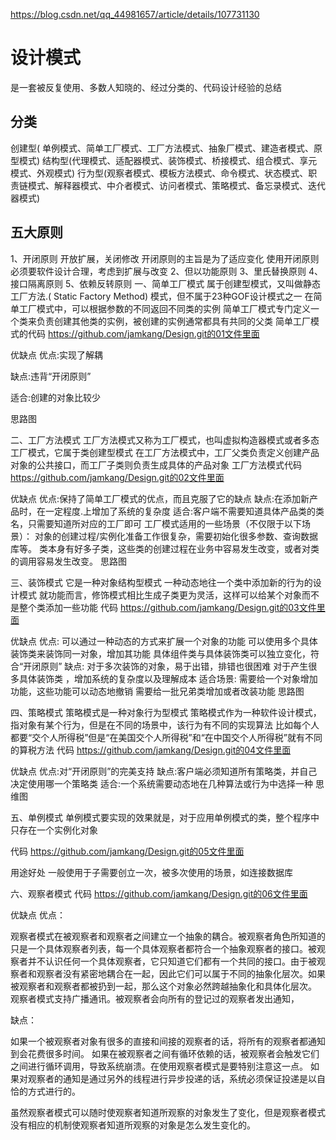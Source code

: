 
https://blog.csdn.net/qq_44981657/article/details/107731130

# 设计模式

是一套被反复使用、多数人知晓的、经过分类的、代码设计经验的总结

## 分类

创建型( 单例模式、简单工厂模式、工厂方法模式、抽象厂模式、建造者模式、原型模式)
结构型(代理模式、适配器模式、装饰模式、桥接模式、组合模式、享元模式、外观模式)
行为型(观察者模式、模板方法模式、命令模式、状态模式、职责链模式、解释器模式、中介者模式、访问者模式、策略模式、备忘录模式、迭代器模式)

## 五大原则

1、开闭原则
开放扩展，关闭修改
开闭原则的主旨是为了适应变化
使用开闭原则必须要软件设计合理，考虑到扩展与改变
2、但以功能原则
3、里氏替换原则
4、接口隔离原则
5、依赖反转原则
一、简单工厂模式
属于创建型模式，又叫做静态工厂方法.( Static Factory Method) 模式，但不属于23种GOF设计模式之一
在简单工厂模式中，可以根据参数的不同返回不同类的实例
简单工厂模式专门定义一个类来负责创建其他类的实例，被创建的实例通常都具有共同的父类
简单工厂模式的代码
https://github.com/jamkang/Design.git的01文件里面

优缺点
优点:实现了解耦

缺点:违背“开闭原则”

适合:创建的对象比较少

思路图


二、工厂方法模式
工厂方法模式又称为工厂模式，也叫虚拟构造器模式或者多态工厂模式，它属于类创建型模式
在工厂方法模式中，工厂父类负责定义创建产品对象的公共接口，而工厂子类则负责生成具体的产品对象
工厂方法模式代码
https://github.com/jamkang/Design.git的02文件里面

优缺点
优点:保持了简单工厂模式的优点，而且克服了它的缺点
缺点:在添加新产品时，在一定程度.上增加了系统的复杂度
适合:客户端不需要知道具体产品类的类名，只需要知道所对应的工厂即可
工厂模式适用的一些场景（不仅限于以下场景）：
对象的创建过程/实例化准备工作很复杂，需要初始化很多参数、查询数据库等。
类本身有好多子类，这些类的创建过程在业务中容易发生改变，或者对类的调用容易发生改变。
思路图


三、装饰模式
它是一种对象结构型模式
一种动态地往一个类中添加新的行为的设计模式
就功能而言，修饰模式相比生成子类更为灵活，这样可以给某个对象而不是整个类添加一些功能
代码
https://github.com/jamkang/Design.git的03文件里面

优缺点
优点:
可以通过一种动态的方式来扩展一个对象的功能
可以使用多个具体装饰类来装饰同一对象，增加其功能
具体组件类与具体装饰类可以独立变化，符合“开闭原则”
缺点:
对于多次装饰的对象，易于出错，排错也很困难
对于产生很多具体装饰类 ，增加系统的复杂度以及理解成本
适合场景:
需要给一个对象增加功能，这些功能可以动态地撤销
需要给一批兄弟类增加或者改装功能
思路图


四、策略模式
策略模式是一种对象行为型模式
策略模式作为一种软件设计模式，指对象有某个行为，但是在不同的场景中，该行为有不同的实现算法
比如每个人都要“交个人所得税”但是“在美国交个人所得税”和“在中国交个人所得税”就有不同的算税方法
代码
https://github.com/jamkang/Design.git的04文件里面

优缺点
优点:对“开闭原则”的完美支持
缺点:客户端必须知道所有策略类，并自己决定使用哪一个策略类
适合:一个系统需要动态地在几种算法或行为中选择一种
思维图


五、单例模式
单例模式要实现的效果就是，对于应用单例模式的类，整个程序中只存在一个实例化对象

代码
https://github.com/jamkang/Design.git的05文件里面

用途好处
一般使用于子需要创立一次，被多次使用的场景，如连接数据库

六、观察者模式
代码
https://github.com/jamkang/Design.git的06文件里面

优缺点
优点：

观察者模式在被观察者和观察者之间建立一个抽象的耦合。被观察者角色所知道的只是一个具体观察者列表，每一个具体观察者都符合一个抽象观察者的接口。被观察者并不认识任何一个具体观察者，它只知道它们都有一个共同的接口。由于被观察者和观察者没有紧密地耦合在一起，因此它们可以属于不同的抽象化层次。如果被观察者和观察者都被扔到一起，那么这个对象必然跨越抽象化和具体化层次。
观察者模式支持广播通讯。被观察者会向所有的登记过的观察者发出通知，

缺点：

如果一个被观察者对象有很多的直接和间接的观察者的话，将所有的观察者都通知到会花费很多时间。
如果在被观察者之间有循环依赖的话，被观察者会触发它们之间进行循环调用，导致系统崩溃。在使用观察者模式是要特别注意这一点。
如果对观察者的通知是通过另外的线程进行异步投递的话，系统必须保证投递是以自恰的方式进行的。

虽然观察者模式可以随时使观察者知道所观察的对象发生了变化，但是观察者模式没有相应的机制使观察者知道所观察的对象是怎么发生变化的。